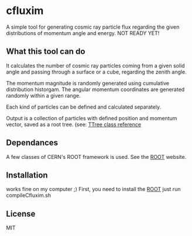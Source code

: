 # cfluxim
A simple tool for generating cosmic ray particle flux regarding the given distributions of momentum angle and energy.
NOT READY YET!

## What this tool can do

It calculates the number of cosmic ray particles coming from a given solid angle and passing through a surface or a cube, regarding the zenith angle.

The momentum magnitude is randomly generated using cumulative distribution historgam. The angular momentum coordinates are generated randomly within a given range.

Each kind of particles can be defined and calculated separately.

Output is a collection of particles with defined position and momentum vector, saved as a root tree.
(see: [TTree class reference](https://root.cern.ch/doc/master/classTTree.html)

## Dependances

A few classes of CERN's ROOT framework is used. See the [ROOT](https://root.cern/) website.

## Installation

works fine on my computer ;) First, you need to install the [ROOT](https://root.cern.ch/downloading-root)
just run compileCfluxim.sh

## License

MIT
